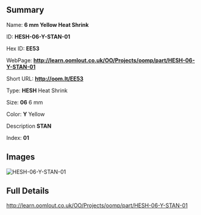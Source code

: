 

## Summary
 
Name: __6 mm Yellow Heat Shrink__

ID: __HESH-06-Y-STAN-01__

Hex ID: __EE53__

WebPage: __http://learn.oomlout.co.uk/OO/Projects/oomp/part/HESH-06-Y-STAN-01__

Short URL: __http://oom.lt/EE53__


Type: __HESH__ Heat Shrink 

Size: __06__ 6 mm 

Color: __Y__ Yellow 

Description __STAN__  

Index: __01__


## Images
![HESH-06-Y-STAN-01](http://oomlout.com/oomp-gen/parts/HESH-06-Y-STAN-01/HESH-06-Y-STAN-01_420.jpg)



## Full Details

 http://learn.oomlout.co.uk/OO/Projects/oomp/part/HESH-06-Y-STAN-01















